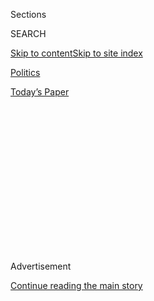 <div id="app">

<div>

<div>

<div>

<div class="NYTAppHideMasthead css-1q2w90k e1suatyy0">

<div class="section css-ui9rw0 e1suatyy2">

<div class="css-eph4ug er09x8g0">

<div class="css-6n7j50">

</div>

<span class="css-1dv1kvn">Sections</span>

<div class="css-10488qs">

<span class="css-1dv1kvn">SEARCH</span>

</div>

[Skip to content](#site-content)[Skip to site
index](#site-index)

</div>

<div id="masthead-section-label" class="css-1wr3we4 eaxe0e00">

[Politics](https://www.nytimes.com/section/politics)

</div>

<div class="css-10698na e1huz5gh0">

</div>

</div>

<div id="masthead-bar-one" class="section hasLinks css-15hmgas e1csuq9d3">

<div class="css-uqyvli e1csuq9d0">

</div>

<div class="css-1uqjmks e1csuq9d1">

</div>

<div class="css-9e9ivx">

[](https://myaccount.nytimes.com/auth/login?response_type=cookie&client_id=vi)

</div>

<div class="css-1bvtpon e1csuq9d2">

[Today’s
Paper](https://www.nytimes.com/section/todayspaper)

</div>

</div>

</div>

</div>

<div data-aria-hidden="false">

<div id="site-content" data-role="main">

<div>

<div class="css-1aor85t" style="opacity:0.000000001;z-index:-1;visibility:hidden">

<div class="css-1hqnpie">

<div class="css-epjblv">

<span class="css-17xtcya">[Politics](/section/politics)</span><span class="css-x15j1o">|</span><span class="css-fwqvlz">2
G.O.P. Senators to Vote Against Betsy DeVos as Education
Secretary</span>

</div>

<div class="css-k008qs">

<div class="css-1iwv8en">

<span class="css-18z7m18"></span>

<div>

</div>

</div>

<span class="css-1n6z4y">https://nyti.ms/2jYW5ES</span>

<div class="css-1705lsu">

<div class="css-4xjgmj">

<div class="css-4skfbu" data-role="toolbar" data-aria-label="Social Media Share buttons, Save button, and Comments Panel with current comment count" data-testid="share-tools">

  - 
  - 
  - 
  - 
    
    <div class="css-6n7j50">
    
    </div>

  - 

</div>

</div>

</div>

</div>

</div>

</div>

<div class="css-13pd83m">

</div>

<div id="top-wrapper" class="css-1sy8kpn">

<div id="top-slug" class="css-l9onyx">

Advertisement

</div>

[Continue reading the main
story](#after-top)

<div class="ad top-wrapper" style="text-align:center;height:100%;display:block;min-height:250px">

<div id="top" class="place-ad" data-position="top" data-size-key="top">

</div>

</div>

<div id="after-top">

</div>

</div>

<div id="sponsor-wrapper" class="css-1hyfx7x">

<div id="sponsor-slug" class="css-19vbshk">

Supported by

</div>

[Continue reading the main
story](#after-sponsor)

<div id="sponsor" class="ad sponsor-wrapper" style="text-align:center;height:100%;display:block">

</div>

<div id="after-sponsor">

</div>

</div>

<div class="css-1vkm6nb ehdk2mb0">

# 2 G.O.P. Senators to Vote Against Betsy DeVos as Education Secretary

</div>

<div class="css-79elbk" data-testid="photoviewer-wrapper">

<div class="css-z3e15g" data-testid="photoviewer-wrapper-hidden">

</div>

<div class="css-1a48zt4 ehw59r15" data-testid="photoviewer-children">

![<span class="css-16f3y1r e13ogyst0" data-aria-hidden="true">Betsy
DeVos, President Trump’s pick for education secretary, in
January.</span><span class="css-cnj6d5 e1z0qqy90" itemprop="copyrightHolder"><span class="css-1ly73wi e1tej78p0">Credit...</span><span><span>Al
Drago/The New York
Times</span></span></span>](https://static01.nyt.com/images/2017/02/02/us/02confirm_web2/02confirm_web2-articleInline.jpg?quality=75&auto=webp&disable=upscale)

</div>

</div>

<div class="css-xt80pu e12qa4dv0">

<div class="css-18e8msd">

<div class="css-vp77d3 epjyd6m0">

<div class="css-1baulvz">

By [<span class="css-1baulvz" itemprop="name">Yamiche
Alcindor</span>](http://www.nytimes.com/by/yamiche-alcindor) and
[<span class="css-1baulvz last-byline" itemprop="name">Emmarie
Huetteman</span>](https://www.nytimes.com/by/emmarie-huetteman)

</div>

</div>

  - Feb. 1,
    2017

  - 
    
    <div class="css-4xjgmj">
    
    <div class="css-d8bdto" data-role="toolbar" data-aria-label="Social Media Share buttons, Save button, and Comments Panel with current comment count" data-testid="share-tools">
    
      - 
      - 
      - 
      - 
        
        <div class="css-6n7j50">
        
        </div>
    
      - 
    
    </div>
    
    </div>

</div>

</div>

<div class="section meteredContent css-1r7ky0e" name="articleBody" itemprop="articleBody">

<div class="css-1fanzo5 StoryBodyCompanionColumn">

<div class="css-53u6y8">

WASHINGTON — Two Republican senators on Wednesday said they would vote
against President Trump’s nominee for education secretary, delivering a
blow to the White House and raising the possibility that Vice President
Mike Pence would have to break a tie to win her confirmation.

The nominee, [Betsy
DeVos](https://www.nytimes.com/2017/01/18/us/politics/betsy-devos-education-secretary-confirmation-donald-trump.html),
a billionaire with a complex web of financial investments, had already
faced fierce opposition from Democrats and labor unions because of her
political contributions to Republicans and her involvement in pushing
alternatives to public education. But her confirmation hearing in front
of the Senate Committee on Health, Education, Labor and Pensions, during
which she
[flubbed](https://www.nytimes.com/2017/01/18/us/politics/betsy-devos-education-secretary-confirmation-donald-trump.html?_r=0)
answers on education policy, also brought concerns from Republicans.

Senator Lisa Murkowski, Republican of Alaska, said Ms. DeVos had failed
to demonstrate that she understood what public schools needed to
succeed. “I have serious concerns about a nominee to be secretary of
education who has been so involved in one side of the equation, so
immersed in the push for vouchers, that she may be unaware of what
actually is successful within the public schools, and also what is
broken and how to fix them,” Ms. Murkowski said.

Senator Susan Collins, Republican of Maine, said she respected Ms.
DeVos’s clear devotion to students and “valuable work” in education.
But she said she remained troubled by Ms. DeVos’s focus on alternatives
to public education, as well as what Ms. Collins called a “lack of
familiarity” with federal laws protecting children with special needs
and disabilities.

</div>

</div>

<div class="css-1fanzo5 StoryBodyCompanionColumn">

<div class="css-53u6y8">

“Her concentration on charter schools and vouchers, however, raises the
question about whether or not she fully appreciates that the secretary
of education’s primary focus must be on helping states and communities,
parents, teachers, school board administrators, school board members and
administrators strengthen our public schools,” Ms. Collins said. “I will
not, I cannot, vote to confirm her as our nation’s next secretary of
education.”

</div>

</div>

<div class="css-79elbk" data-testid="photoviewer-wrapper">

<div class="css-z3e15g" data-testid="photoviewer-wrapper-hidden">

</div>

<div class="css-1a48zt4 ehw59r15" data-testid="photoviewer-children">

![<span class="css-16f3y1r e13ogyst0" data-aria-hidden="true">Senator
Lisa Murkowski, Republican of Alaska, said: “I have serious concerns
about a nominee to be secretary of education who has been so involved in
one side of the equation.” Ms. DeVos is a major supporter of
alternatives to public education, like charter schools and
vouchers.</span><span class="css-cnj6d5 e1z0qqy90" itemprop="copyrightHolder"><span class="css-1ly73wi e1tej78p0">Credit...</span><span>Al
Drago/The New York
Times</span></span>](https://static01.nyt.com/images/2017/02/02/us/02confirm2/02confirm2-articleInline.jpg?quality=75&auto=webp&disable=upscale)

</div>

</div>

<div class="css-1fanzo5 StoryBodyCompanionColumn">

<div class="css-53u6y8">

Senators and education advocates from both sides of the aisle were taken
aback by Ms. DeVos’s comments at her Jan. 17 confirmation hearing about
core responsibilities of the Department of Education. [One exchange with
Senator Tim
Kaine](https://www.washingtonpost.com/video/national/tim-kaine-to-betsy-devos-do-you-not-want-to-answer-my-question/2017/01/17/e21d8192-dd1c-11e6-8902-610fe486791c_video.html),
Democrat of Virginia, was later promoted heavily on social media by the
Democratic Party and activist groups, including national education
unions.

In it, Mr. Kaine asked Ms. DeVos whether all schools that receive public
money should have to follow the requirements of the Individuals With
Disabilities Education Act, known as IDEA. Ms. DeVos responded, “I think
that’s a matter that’s best left to the states.”

In fact, under IDEA, a landmark 1975 civil rights law, states and school
districts are required to provide special education services to children
with disabilities. During the hearing, Ms. Collins said she had “heard
repeatedly” from school officials that the most important action the
federal government could take on education would be “to fulfill the
promise” of IDEA by providing more funding for those students.

</div>

</div>

<div class="css-1fanzo5 StoryBodyCompanionColumn">

<div class="css-53u6y8">

Ms. DeVos responded to Ms. Collins that she would look at funding
levels, but said, “Maybe the money should follow individual students
instead of going directly to the states.”

The pushback against Ms. DeVos played out in thousands of emails and
phone calls urging senators to vote against her. Protesters showed up at
her confirmation hearing, outside senators’ offices and in Michigan,
where Ms. DeVos has been involved in pushing education policies.

Her nomination now hangs precariously on whether Republicans will rally
the support of a few undeclared colleagues, or woo Democratic
dissenters. Her chances got a boost on Wednesday with the support of two
Republicans who were originally believed to oppose her, Senators Dean
Heller of Nevada and Patrick J. Toomey of
Pennsylvania.

</div>

</div>

<div class="css-79elbk" data-testid="photoviewer-wrapper">

<div class="css-z3e15g" data-testid="photoviewer-wrapper-hidden">

</div>

<div class="css-1a48zt4 ehw59r15" data-testid="photoviewer-children">

<div class="css-1xdhyk6 erfvjey0">

<span class="css-1ly73wi e1tej78p0">Image</span>

<div class="css-zjzyr8">

<div data-testid="lazyimage-container" style="height:258.4561403508772px">

</div>

</div>

</div>

<span class="css-16f3y1r e13ogyst0" data-aria-hidden="true">Senator
Susan Collins, Republican of Maine, said she was troubled by Ms. DeVos’s
“lack of familiarity” of federal laws protecting children with special
needs and
disabilities.</span><span class="css-cnj6d5 e1z0qqy90" itemprop="copyrightHolder"><span class="css-1ly73wi e1tej78p0">Credit...</span><span>Al
Drago/The New York Times</span></span>

</div>

</div>

<div class="css-1fanzo5 StoryBodyCompanionColumn">

<div class="css-53u6y8">

If the Senate’s Democrats and independents vote together, just one more
Republican defection would be fatal to Ms. DeVos’s prospects. If all
other senators vote along party lines, Mr. Pence could break a 50-50 tie
in his capacity as president of the Senate. But three Republican votes
opposing her confirmation would result in an outright rejection of her
nomination.

Ms. DeVos’s opponents said on Wednesday that they would target specific
Republicans, including Mr. Heller and Senator Rob Portman of Ohio.

If enough senators oppose Ms. DeVos, it would be just the second time in
history that the Senate rejected a nominee for a first-term president
assembling his cabinet, [according to the Senate Historical
Office](https://www.senate.gov/artandhistory/history/common/briefing/Nominations.htm#10).

</div>

</div>

<div class="css-1fanzo5 StoryBodyCompanionColumn">

<div class="css-53u6y8">

After Ms. Collins’s and Ms. Murkowski’s announcements, the Senate opened
consideration of Ms. DeVos’s nomination Wednesday, scheduling the first
procedural hurdle to her confirmation for Friday. But amid strong
Democratic opposition, it looks unlikely that the Senate’s final vote
will come until early next week.

The president of the National Education Association, Lily Eskelsen
García, said educators, parents and students were “grateful” for the
opposition by Ms. Collins and Ms. Murkowski. “The nation is speaking
out; senators need to listen,” Ms. Eskelsen García said.

Dan Cantor, national director of the Working Families Party, which has
been organizing protests outside senators’ offices, said his group would
be holding regular protests at Mr. Heller’s office. Opponents of Ms.
DeVos said they would target other Republicans, including Mr. Portman.

“The DeVos family has given millions to elect Republicans, but that
shouldn’t buy her a cabinet post,” Mr. Cantor said. “The first step was
unity from the Senate Democrats. Now we’re going to keep up that
pressure on Senate Republicans.”

Democrats, teachers unions and liberal protesters have voiced concern
about the DeVos family’s contributions to groups that support so-called
conversion therapy for gay people; Ms. DeVos’s more than $200 million in
donations to Republicans and their causes; and her past statements that
government “sucks” and that public schools are a “dead end.” Opponents
have also focused on the poor performance of charter schools in Detroit,
which Ms. DeVos has bankrolled even as she resisted legislation that
would have blocked chronically failing charter schools from expanding.

The White House press secretary, Sean Spicer, swiftly brushed off the
defections as inconsequential, saying he had “zero” concern about Ms.
DeVos’s confirmation by the Senate.

</div>

</div>

<div class="css-1fanzo5 StoryBodyCompanionColumn">

<div class="css-53u6y8">

Ms. DeVos’s opponents were undeterred.

“The more people get to know how ill equipped Betsy DeVos is to
strengthen public schools, how disconnected she is from public schools,
and how her record has been focused on pursuing for-profit charters and
vouchers, and not children, the more the people who believe in the
importance of public education are joining to oppose her,” said Randi
Weingarten, president of the American Federation of Teachers.

Meanwhile, in a display of fierce resistance against Mr. Trump that
played out in a proxy battle against his nominees, Senate Democrats
again boycotted committee votes on the nominations of Representative Tom
Price and Steven T. Mnuchin, the president’s picks to lead the
Department of Health and Human Services and the Treasury, respectively.
Democrats argued that new information had emerged to suggest that the
two nominees had not been truthful in their confirmation testimony.

Determined not to be thwarted, the committee’s Republicans broke with
the longstanding practice that at least one member of the minority party
be present and held the votes anyway, unanimously agreeing to send the
nominations to the Senate floor.

At the same time, a divided Senate Judiciary Committee greenlighted
Senator Jeff Sessions’s nomination as attorney general along a straight
party-line vote, sending it to the full Senate for a final vote.
Democrats also boycotted a planned committee vote Wednesday on Scott
Pruitt, Mr. Trump’s choice to lead the Environmental Protection Agency,
and continued to slow down consideration of Representative Mick
Mulvaney, his pick for White House budget director.

</div>

</div>

</div>

<div>

</div>

<div>

</div>

<div>

</div>

<div>

<div id="bottom-wrapper" class="css-1ede5it">

<div id="bottom-slug" class="css-l9onyx">

Advertisement

</div>

[Continue reading the main
story](#after-bottom)

<div id="bottom" class="ad bottom-wrapper" style="text-align:center;height:100%;display:block;min-height:90px">

</div>

<div id="after-bottom">

</div>

</div>

</div>

</div>

</div>

## Site Index

<div>

</div>

## Site Information Navigation

  - [© <span>2020</span> <span>The New York Times
    Company</span>](https://help.nytimes.com/hc/en-us/articles/115014792127-Copyright-notice)

<!-- end list -->

  - [NYTCo](https://www.nytco.com/)
  - [Contact
    Us](https://help.nytimes.com/hc/en-us/articles/115015385887-Contact-Us)
  - [Work with us](https://www.nytco.com/careers/)
  - [Advertise](https://nytmediakit.com/)
  - [T Brand Studio](http://www.tbrandstudio.com/)
  - [Your Ad
    Choices](https://www.nytimes.com/privacy/cookie-policy#how-do-i-manage-trackers)
  - [Privacy](https://www.nytimes.com/privacy)
  - [Terms of
    Service](https://help.nytimes.com/hc/en-us/articles/115014893428-Terms-of-service)
  - [Terms of
    Sale](https://help.nytimes.com/hc/en-us/articles/115014893968-Terms-of-sale)
  - [Site
    Map](https://spiderbites.nytimes.com)
  - [Help](https://help.nytimes.com/hc/en-us)
  - [Subscriptions](https://www.nytimes.com/subscription?campaignId=37WXW)

</div>

</div>

</div>

</div>
